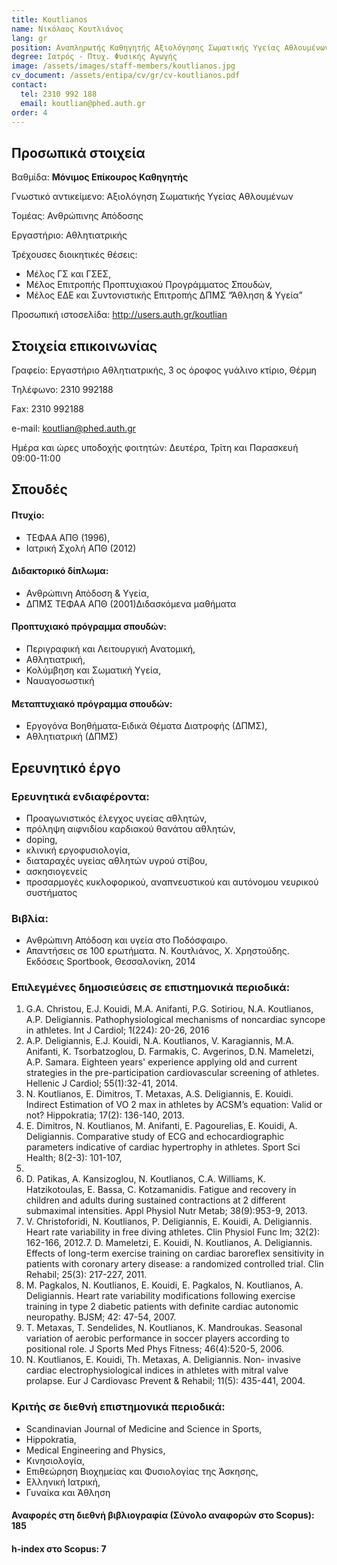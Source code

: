 ```yaml
---
title: Koutlianos
name: Νικόλαος Κουτλιάνος
lang: gr
position: Αναπληρωτής Καθηγητής Αξιολόγησης Σωματικής Υγείας Αθλουμένων
degree: Ιατρός - Πτυχ. Φυσικής Αγωγής
image: /assets/images/staff-members/koutlianos.jpg
cv_document: /assets/entipa/cv/gr/cv-koutlianos.pdf
contact:
  tel: 2310 992 188
  email: koutlian@phed.auth.gr
order: 4
---
```


## Προσωπικά στοιχεία

Βαθμίδα: **Μόνιμος Επίκουρος Καθηγητής**

Γνωστικό αντικείμενο: Αξιολόγηση Σωματικής Υγείας Αθλουμένων

Τομέας: Ανθρώπινης Απόδοσης

Εργαστήριο: Αθλητιατρικής

Τρέχουσες διοικητικές θέσεις: 

- Μέλος ΓΣ και ΓΣΕΣ, 
- Μέλος Επιτροπής Προπτυχιακού Προγράμματος Σπουδών, 
- Μέλος ΕΔΕ και Συντονιστικής Επιτροπής ΔΠΜΣ “Άθληση & Υγεία”

Προσωπική ιστοσελίδα: http://users.auth.gr/koutlian

## Στοιχεία επικοινωνίας

Γραφείο: Εργαστήριο Αθλητιατρικής, 3 ος όροφος γυάλινο κτίριο, Θέρμη

Τηλέφωνο:  2310 992188

Fax:  2310 992188

e-mail:  koutlian@phed.auth.gr

Ημέρα και ώρες υποδοχής φοιτητών: Δευτέρα, Τρίτη και Παρασκευή 09:00-11:00

## Σπουδές

#### Πτυχίο:
- ΤΕΦΑΑ ΑΠΘ (1996),
- Ιατρική Σχολή ΑΠΘ (2012)

#### Διδακτορικό δίπλωμα:
- Ανθρώπινη Απόδοση & Υγεία,
- ΔΠΜΣ ΤΕΦΑΑ ΑΠΘ (2001)Διδασκόμενα μαθήματα

#### Προπτυχιακό πρόγραμμα σπουδών:
- Περιγραφική και Λειτουργική Ανατομική,
- Αθλητιατρική,
- Κολύμβηση και Σωματική Υγεία,
- Ναυαγοσωστική

#### Μεταπτυχιακό πρόγραμμα σπουδών:
- Εργογόνα Βοηθήματα-Ειδικά Θέματα Διατροφής (ΔΠΜΣ),
- Αθλητιατρική (ΔΠΜΣ)

## Ερευνητικό έργο

### Ερευνητικά ενδιαφέροντα: 
- Προαγωνιστικός έλεγχος υγείας αθλητών, 
- πρόληψη αιφνιδίου καρδιακού θανάτου αθλητών, 
- doping, 
- κλινική εργοφυσιολογία,
- διαταραχές υγείας αθλητών υγρού στίβου, 
- ασκησιογενείς
- προσαρμογές κυκλοφορικού, αναπνευστικού και αυτόνομου νευρικού συστήματος

### Βιβλία: 
- Ανθρώπινη Απόδοση και υγεία στο Ποδόσφαιρο. 
- Απαντήσεις σε 100 ερωτήματα. Ν. Κουτλιάνος, Χ. Χρηστούδης. Εκδόσεις Sportbook, Θεσσαλονίκη, 2014

### Επιλεγμένες δημοσιεύσεις σε επιστημονικά περιοδικά:
1. G.A. Christou, E.J. Kouidi, M.A. Anifanti, P.G. Sotiriou, N.A.
Koutlianos, A.P. Deligiannis. Pathophysiological mechanisms
of noncardiac syncope in athletes. Int J Cardiol; 1(224):
20-26, 2016
2. A.P. Deligiannis, E.J. Kouidi, N.A. Koutlianos, V. Karagiannis, M.A.
Anifanti, K. Tsorbatzoglou, D. Farmakis, C. Avgerinos, D.N.
Mameletzi, A.P. Samara. Eighteen years' experience applying
old and current strategies in the pre-participation
cardiovascular screening of athletes. Hellenic J Cardiol;
55(1):32-41, 2014.
3. N. Koutlianos, E. Dimitros, T. Metaxas, A.S. Deligiannis, E.
Kouidi. Indirect Estimation of VO 2 max in athletes by ACSM’s
equation: Valid or not? Hippokratia; 17(2): 136-140, 2013.
4. E. Dimitros, N. Koutlianos, M. Anifanti, E. Pagourelias, E. Kouidi,
A. Deligiannis. Comparative study of ECG and
echocardiographic parameters indicative of cardiac
hypertrophy in athletes. Sport Sci Health; 8(2-3): 101-107,
2013.
5. D. Patikas, A. Kansizoglou, N. Koutlianos, C.A. Williams, K.
Hatzikotoulas, E. Bassa, C. Kotzamanidis. Fatigue and recovery
in children and adults during sustained contractions at 2
different submaximal intensities. Appl Physiol Nutr Metab;
38(9):953-9, 2013.
6. V. Christoforidi, N. Koutlianos, P. Deligiannis, E. Kouidi, A.
Deligiannis. Heart rate variability in free diving athletes. Clin
Physiol Func Im; 32(2): 162-166, 2012.7.
D. Mameletzi, E. Kouidi, N. Koutlianos, A. Deligiannis. Effects of
long-term exercise training on cardiac baroreflex sensitivity in
patients with coronary artery disease: a randomized controlled
trial. Clin Rehabil; 25(3): 217-227, 2011.
8. M. Pagkalos, N. Koutlianos, E. Kouidi, E. Pagkalos, N. Koutlianos,
A. Deligiannis. Heart rate variability modifications following
exercise training in type 2 diabetic patients with definite
cardiac autonomic neuropathy. BJSM; 42: 47-54, 2007.
9. T. Metaxas, T. Sendelides, N. Koutlianos, K. Mandroukas.
Seasonal variation of aerobic performance in soccer players
according to positional role. J Sports Med Phys Fitness;
46(4):520-5, 2006.
10. N. Koutlianos, E. Kouidi, Th. Metaxas, A. Deligiannis. Non-
invasive cardiac electrophysiological indices in athletes with
mitral valve prolapse. Eur J Cardiovasc Prevent & Rehabil;
11(5): 435-441, 2004.

### Κριτής σε διεθνή επιστημονικά περιοδικά:
- Scandinavian Journal of Medicine and Science in Sports,
- Hippokratia,
- Medical Engineering and Physics,
- Κινησιολογία,
- Επιθεώρηση Βιοχημείας και Φυσιολογίας της Άσκησης,
- Ελληνική Ιατρική,
- Γυναίκα και Άθληση

#### Αναφορές στη διεθνή βιβλιογραφία (Σύνολο αναφορών στο Scopus): 185

#### h-index στο Scopus: 7